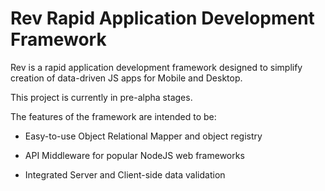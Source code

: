 # Rev Rapid Application Development Framework

Rev is a rapid application development framework designed to simplify creation
of data-driven JS apps for Mobile and Desktop.

This project is currently in pre-alpha stages.

The features of the framework are intended to be:
 
 * Easy-to-use Object Relational Mapper and object registry

 * API Middleware for popular NodeJS web frameworks

 * Integrated Server and Client-side data validation